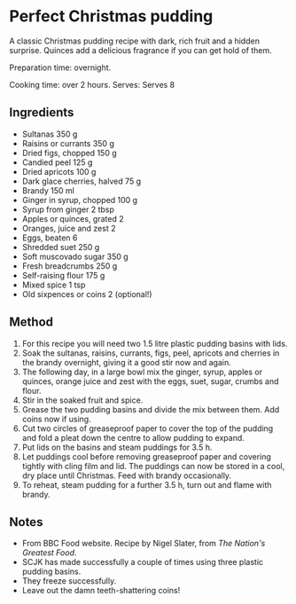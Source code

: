 # Perfect Christmas pudding

A classic Christmas pudding recipe with dark, rich fruit and a hidden surprise. Quinces add a delicious fragrance if you can get hold of them.

Preparation time: overnight.

Cooking time: over 2 hours. Serves: Serves 8

## Ingredients

- Sultanas 350 g
- Raisins or currants 350 g
- Dried figs, chopped 150 g
- Candied peel 125 g
- Dried apricots 100 g
- Dark glace cherries, halved 75 g
- Brandy 150 ml
- Ginger in syrup, chopped 100 g
- Syrup from ginger 2 tbsp
- Apples or quinces, grated 2
- Oranges, juice and zest 2
- Eggs, beaten 6
- Shredded suet 250 g
- Soft muscovado sugar 350 g
- Fresh breadcrumbs 250 g
- Self-raising flour 175 g
- Mixed spice 1 tsp
- Old sixpences or coins 2 (optional!)

## Method

1. For this recipe you will need two 1.5 litre plastic pudding basins with lids.
1. Soak the sultanas, raisins, currants, figs, peel, apricots and cherries in the brandy overnight, giving it a good stir now and again.
1. The following day, in a large bowl mix the ginger, syrup, apples or quinces, orange juice and zest with the eggs, suet, sugar, crumbs and flour.
1. Stir in the soaked fruit and spice.
1. Grease the two pudding basins and divide the mix between them. Add coins now if using.
1. Cut two circles of greaseproof paper to cover the top of the pudding and fold a pleat down the centre to allow pudding to expand.
1. Put lids on the basins and steam puddings for 3.5 h.
1. Let puddings cool before removing greaseproof paper and covering tightly with cling film and lid. The puddings can now be stored in a cool, dry place until Christmas. Feed with brandy occasionally.
1. To reheat, steam pudding for a further 3.5 h, turn out and flame with brandy.

## Notes

- From BBC Food website. Recipe by Nigel Slater, from _The Nation's Greatest Food_.
- SCJK has made successfully a couple of times using three plastic pudding basins.
- They freeze successfully.
- Leave out the damn teeth-shattering coins!

